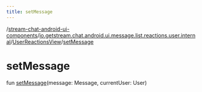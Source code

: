 ```yaml
---
title: setMessage
---
```

/[stream-chat-android-ui-components](../../index.md)/[io.getstream.chat.android.ui.message.list.reactions.user.internal](../index.md)/[UserReactionsView](index.md)/[setMessage](setMessage.md)  
  
  
  
# setMessage  
fun [setMessage](setMessage.md)(message: Message, currentUser: User)
